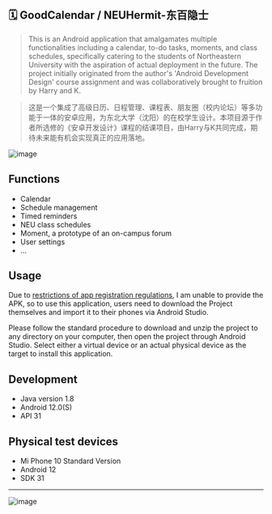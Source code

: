 ## 🗓️ GoodCalendar / NEUHermit-东百隐士
  
>This is an Android application that amalgamates multiple functionalities including a calendar, to-do tasks, moments, and class schedules, specifically catering to the students of Northeastern University with the aspiration of actual deployment in the future. The project initially originated from the author's 'Android Development Design' course assignment and was collaboratively brought to fruition by Harry and K.  
  
>这是一个集成了高级日历、日程管理、课程表、朋友圈（校内论坛）等多功能于一体的安卓应用，为东北大学（沈阳）的在校学生设计。本项目源于作者所选修的《安卓开发设计》课程的结课项目，由Harry与K共同完成，期待未来能有机会实现真正的应用落地。
  
![image](https://github.com/Harry-Deng/GoodCalendar/assets/72896380/91ea8a39-057a-4704-9769-a843eb95813e)


Functions
-----
* Calendar
* Schedule management
* Timed reminders
* NEU class schedules
* Moment, a prototype of an on-campus forum
* User settings
* ...

Usage
----
Due to [restrictions of app registration regulations](https://www.gov.cn/zhengce/zhengceku/202308/content_6897341.htm), I am unable to provide the APK, so to use this application, users need to download the Project themselves and import it to their phones via Android Studio.
  
Please follow the standard procedure to download and unzip the project to any directory on your computer, then open the project through Android Studio. Select either a virtual device or an actual physical device as the target to install this application.

Development
----
- Java version 1.8
- Android 12.0(S)
- API 31
  
Physical test devices
----
- Mi Phone 10 Standard Version
- Android 12
- SDK 31

***
![image](https://github.com/Harry-Deng/GoodCalendar/assets/72896380/78985eea-d511-488b-901d-997c2dea87e4)
